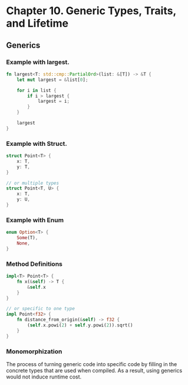 # Chapter 10. Generic Types, Traits, and Lifetime

## Generics

### Example with largest.

```rust
fn largest<T: std::cmp::PartialOrd>(list: &[T]) -> &T {
    let mut largest = &list[0];

    for i in list {
        if i > largest {
            largest = i;
        }
    }

    largest
}
```

### Example with Struct.

```rust
struct Point<T> {
    x: T,
    y: T,
}

// or multiple types
struct Point<T, U> {
    x: T,
    y: U,
}
```

### Example with Enum

```rust
enum Option<T> {
    Some(T),
    None,
}
```

### Method Definitions

```rust
impl<T> Point<T> {
    fn x(&self) -> T {
        &self.x
    }
}

// or specific to one type
impl Point<f32> {
    fn distance_from_origin(&self) -> f32 {
        (self.x.powi(2) + self.y.powi(2)).sqrt()
    }
}
```

### Monomorphization

The process of turning generic code into specific code by filling in the concrete types that are used when compiled. As a result, using generics would not induce runtime cost.


